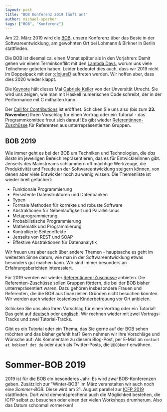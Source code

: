 ```yaml
---
layout: post
title: "BOB Konferenz 2019 läuft an!"
author: michael-sperber
tags: ["BOB", "Konferenz"]
---
```


Am 22. März 2019 wird die [BOB](http://bobkonf.de/2019/), unsere
Konferenz über das Beste in der Softwareentwicklung, am gewohnten Ort
bei Lohmann & Birkner in Berlin stattfinden.

Die BOB ist diesmal ca. einen Monat später als in den Vorjahren: Damit
gehen wir einem Terminkonflikt mit den [Lambda
Days](http://www.lambdadays.org/lambdadays2019), worum uns viele
Teilnehmer gebeten haben.  Leider bedeutet dies auch, dass wir 2019
nicht im Doppelpack mit der [:clojureD](https://clojured.de/)
auftreten werden.  Wir hoffen aber, dass dies 2020 wieder klappt.

Die [Keynote](http://bobkonf.de/2019/keller.html) hält dieses Mal [Gabriele
Keller](https://www.uu.nl/staff/GKKeller) von der Unversität Utrecht.
Sie wird uns zeigen, wie man mit Haskell numerischen Code schreibt,
der in der Performance mit C mithalten kann.

Der [Call for Contributions](http://bobkonf.de/2019/cfp.html) ist
eröffnet.  Schicken Sie uns also (bis zum **23. November**) 
Ihren Vorschlag für einen Vortrag oder ein Tutorial - das
Programmkomittee freut sich darauf!  Es gibt wieder
[Referentinnen-Zuschüsse](http://bobkonf.de/2019/de/speaker-grants.html)
für Referenten aus unterrepräsentierten Gruppen.

<!-- more start -->

## BOB 2019

Wie immer geht es bei der BOB um Techniken und Technologien, die
*das Beste* im jeweiligen Bereich repräsentieren, das es für
Entwicklerinnen gibt.  Jenseits des Mainstreams schlummern oft mächtige
Werkzeuge, die Produktivität und Freude an der Softwareentwicklung
steigern können, von denen aber viele Entwickler noch zu wenig
wissen.  Die Themenliste ist wieder breit gefächert:


- Funktionale Programmierung
- Persistente Datenstrukturen und Datenbanken
- Typen
- Formale Methoden für korrekte und robuste Software
- Abstraktionen für Nebenläufigkeit und Parallelismus
- Metaprogrammierung
- Probabilistische Programmierung
- Mathematik und Programmierung
- Kontrollierte Seiteneffekte
- Jenseits von REST und SOAP
- Effektive Abstraktionen für Datenanalytik

Wir freuen uns aber auch über andere Themen - hauptsache es geht im
weitesten Sinne darum, wie man in der Softwareentwicklung etwas
besonders gut machen kann.
Wir sind
immer besonders an Erfahrungsberichten interessiert.

Für 2019 werden wir wieder
[Referentinnen-Zuschüsse](http://bobkonf.de/2018/de/speaker-grants.html)
anbieten. Die Referenten-Zuschüsse sollen Gruppen fördern, die bei der
BOB bisher unterrepräsentiert waren. Dazu gehören insbesondere Frauen
und Referenten, die die BOB aus finanziellen Gründen nicht besuchen
könnten. Wir werden auch wieder kostenlose Kinderbetreuung vor Ort
anbieten.

Schicken Sie uns also Ihren Vorschlag für einen Vortrag oder
ein Tutorial!  Das geht auf
[deutsch](http://bobkonf.de/2019/de/cfp.html) oder
[englisch](http://bobkonf.de/2019/en/cfp.html).  Wir rechnen wieder
mit zwei Vortrags-Tracks und zwei Tutorial-Tracks.

Gibt es ein Tutorial oder ein Thema, das Sie gerne auf der BOB
sehen möchten und das bisher gefehlt hat?  Gern nehmen wir Ihre
Vorschläge und Wünsche auf: Als Kommentare zu diesem Blog-Post, per
E-Mail an `contact at bobkonf dot de` oder auch als
Twitter-Posts, die `@BOBkonf` erwähnen.

# Sommer-BOB 2019

2019 ist für die BOB ein besonderes Jahr: Es wird *zwei*
BOB-Konferenzen geben.  Zusätzlich zur "Winter-BOB" im März
veranstalten wir auch noch eine *Sommer-BOB*.
Diese wird am 21. August parallel zur [ICFP
2019](https://www.icfpconference.org/index.html) stattfinden.  Dort
wird dementsprechend auch die Möglichkeit bestehen, die ICFP selbst zu
besuchen oder einen der vielen Workshops drumherum.  Also das Datum
schonmal vormerken!


<!-- more end -->


